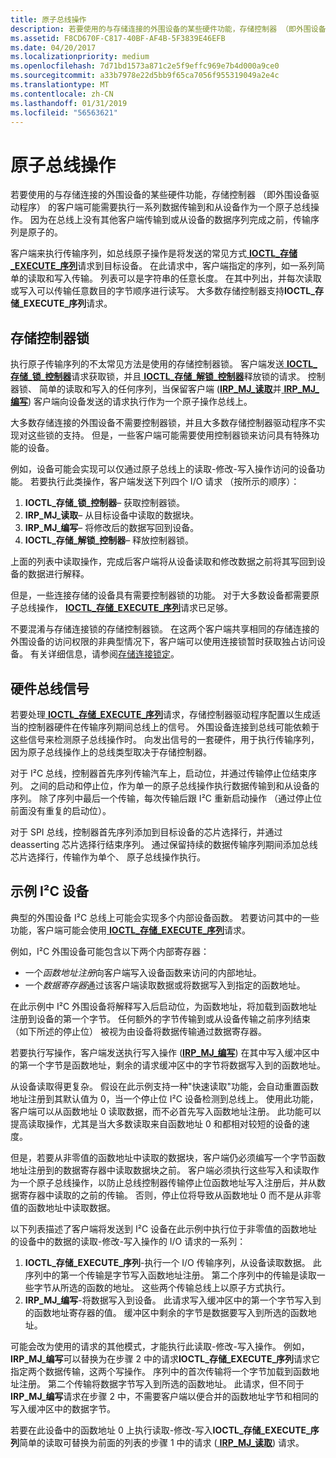 ```yaml
---
title: 原子总线操作
description: 若要使用的与存储连接的外围设备的某些硬件功能，存储控制器 （即外围设备驱动程序） 的客户端可能需要执行一系列数据传输到和从设备作为一个原子总线操作。
ms.assetid: F8CD670F-C817-40BF-AF4B-5F3839E46EFB
ms.date: 04/20/2017
ms.localizationpriority: medium
ms.openlocfilehash: 7d71bd1573a871c2e5f9effc969e7b4d000a9ce0
ms.sourcegitcommit: a33b7978e22d5bb9f65ca7056f955319049a2e4c
ms.translationtype: MT
ms.contentlocale: zh-CN
ms.lasthandoff: 01/31/2019
ms.locfileid: "56563621"
---
```

# <a name="atomic-bus-operations"></a>原子总线操作


若要使用的与存储连接的外围设备的某些硬件功能，存储控制器 （即外围设备驱动程序） 的客户端可能需要执行一系列数据传输到和从设备作为一个原子总线操作。 因为在总线上没有其他客户端传输到或从设备的数据序列完成之前，传输序列是原子的。

客户端来执行传输序列，如总线原子操作是将发送的常见方式[ **IOCTL\_存储\_EXECUTE\_序列**](https://msdn.microsoft.com/library/windows/hardware/hh450857)请求到目标设备。 在此请求中，客户端指定的序列，如一系列简单的读取和写入传输。 列表可以是字符串的任意长度。 在其中列出，并每次读取或写入可以传输任意数目的字节顺序进行读写。 大多数存储控制器支持**IOCTL\_存储\_EXECUTE\_序列**请求。

## <a name="spb-controller-locks"></a>存储控制器锁


执行原子传输序列的不太常见方法是使用的存储控制器锁。 客户端发送[ **IOCTL\_存储\_锁\_控制器**](https://msdn.microsoft.com/library/windows/hardware/hh450858)请求获取锁，并且[ **IOCTL\_存储\_解锁\_控制器**](https://msdn.microsoft.com/library/windows/hardware/hh450859)释放锁的请求。 控制器锁、 简单的读取和写入的任何序列，当保留客户端 ([**IRP\_MJ\_读取**](https://msdn.microsoft.com/library/windows/hardware/ff550794)并[ **IRP\_MJ\_编写**](https://msdn.microsoft.com/library/windows/hardware/ff550819)) 客户端向设备发送的请求执行作为一个原子操作总线上。

大多数存储连接的外围设备不需要控制器锁，并且大多数存储控制器驱动程序不实现对这些锁的支持。 但是，一些客户端可能需要使用控制器锁来访问具有特殊功能的设备。

例如，设备可能会实现可以仅通过原子总线上的读取-修改-写入操作访问的设备功能。 若要执行此类操作，客户端发送下列四个 I/O 请求 （按所示的顺序）：

1.  **IOCTL\_存储\_锁\_控制器**– 获取控制器锁。
2.  **IRP\_MJ\_读取**– 从目标设备中读取的数据块。
3.  **IRP\_MJ\_编写**– 将修改后的数据写回到设备。
4.  **IOCTL\_存储\_解锁\_控制器**– 释放控制器锁。

上面的列表中读取操作，完成后客户端将从设备读取和修改数据之前将其写回到设备的数据进行解释。

但是，一些连接存储的设备具有需要控制器锁的功能。 对于大多数设备都需要原子总线操作， [ **IOCTL\_存储\_EXECUTE\_序列**](https://msdn.microsoft.com/library/windows/hardware/hh450857)请求已足够。

不要混淆与存储连接锁的存储控制器锁。 在这两个客户端共享相同的存储连接的外围设备的访问权限的非典型情况下，客户端可以使用连接锁暂时获取独占访问设备。 有关详细信息，请参阅[存储连接锁定](https://msdn.microsoft.com/library/windows/hardware/jj819326)。

## <a name="hardware-bus-signals"></a>硬件总线信号


若要处理[ **IOCTL\_存储\_EXECUTE\_序列**](https://msdn.microsoft.com/library/windows/hardware/hh450857)请求，存储控制器驱动程序配置以生成适当的控制器硬件在传输序列期间总线上的信号。 外围设备连接到总线可能依赖于这些信号来检测原子总线操作时。 向发出信号的一套硬件，用于执行传输序列，因为原子总线操作上的总线类型取决于存储控制器。

对于 I²C 总线，控制器首先序列传输汽车上，启动位，并通过传输停止位结束序列。 之间的启动和停止位，作为单一的原子总线操作执行数据传输到和从设备的序列。 除了序列中最后一个传输，每次传输后跟 I²C 重新启动操作 （通过停止位前面没有重复的启动位）。

对于 SPI 总线，控制器首先序列添加到目标设备的芯片选择行，并通过 deasserting 芯片选择行结束序列。 通过保留持续的数据传输序列期间添加总线芯片选择行，传输作为单个、 原子总线操作执行。

## <a name="an-example-ic-device"></a>示例 I²C 设备


典型的外围设备 I²C 总线上可能会实现多个内部设备函数。 若要访问其中的一些功能，客户端可能会使用[ **IOCTL\_存储\_EXECUTE\_序列**](https://msdn.microsoft.com/library/windows/hardware/hh450857)请求。

例如，I²C 外围设备可能包含以下两个内部寄存器：

-   一个*函数地址注册*向客户端写入设备函数来访问的内部地址。
-   一个*数据寄存器*通过该客户端读取数据或将数据写入到指定的函数地址。

在此示例中 I²C 外围设备将解释写入后启动位，为函数地址，将加载到函数地址注册到设备的第一个字节。 任何额外的字节传输到或从设备传输之前序列结束 （如下所述的停止位） 被视为由设备将数据传输通过数据寄存器。

若要执行写操作，客户端发送执行写入操作 ([**IRP\_MJ\_编写**](https://msdn.microsoft.com/library/windows/hardware/ff550819)) 在其中写入缓冲区中的第一个字节是函数地址，剩余的请求缓冲区中的字节将数据写入到的函数地址。

从设备读取得更复杂。 假设在此示例支持一种"快速读取"功能，会自动重置函数地址注册到其默认值为 0，当一个停止位 I²C 设备检测到总线上。 使用此功能，客户端可以从函数地址 0 读取数据，而不必首先写入函数地址注册。 此功能可以提高读取操作，尤其是当大多数读取来自函数地址 0 和都相对较短的设备的速度。

但是，若要从非零值的函数地址中读取的数据块，客户端仍必须编写一个字节函数地址注册到的数据寄存器中读取数据块之前。 客户端必须执行这些写入和读取作为一个原子总线操作，以防止总线控制器传输停止位函数地址写入注册后，并从数据寄存器中读取的之前的传输。 否则，停止位将导致从函数地址 0 而不是从非零值的函数地址中读取数据。

以下列表描述了客户端将发送到 I²C 设备在此示例中执行位于非零值的函数地址的设备中的数据的读取-修改-写入操作的 I/O 请求的一系列：

1.  **IOCTL\_存储\_EXECUTE\_序列**-执行一个 I/O 传输序列，从设备读取数据。 此序列中的第一个传输是字节写入函数地址注册。 第二个序列中的传输是读取一些字节从所选的函数的地址。 这些两个传输总线上以原子方式执行。
2.  **IRP\_MJ\_编写**-将数据写入到设备。 此请求写入缓冲区中的第一个字节写入到的函数地址寄存器的值。 缓冲区中剩余的字节是数据要写入到所选的函数地址。

可能会改为使用的请求的其他模式，才能执行此读取-修改-写入操作。 例如， **IRP\_MJ\_编写**可以替换为在步骤 2 中的请求**IOCTL\_存储\_EXECUTE\_序列**请求它指定两个数据传输，这两个写操作。 序列中的首次传输将一个字节加载到函数地址注册。 第二个传输将数据字节写入到所选的函数地址。 此请求，但不同于**IRP\_MJ\_编写**请求在步骤 2 中，不需要客户端以便合并的函数地址字节和相同的写入缓冲区中的数据字节。

若要在此设备中的函数地址 0 上执行读取-修改-写入**IOCTL\_存储\_EXECUTE\_序列**简单的读取可替换为前面的列表的步骤 1 中的请求 ([ **IRP\_MJ\_读取**](https://msdn.microsoft.com/library/windows/hardware/ff550794)) 请求。

 

 




